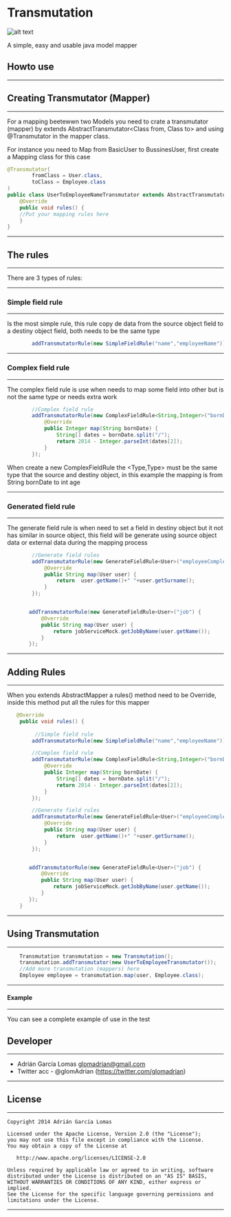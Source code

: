 Transmutation
===============
![alt text](http://img1.wikia.nocookie.net/__cb20100415081430/fma/images/5/58/Human_Transmutation_Circle.png "Transmutation1")

A simple, easy and usable java model mapper


 Howto use
 ---------
___
## Creating Transmutator (Mapper)
___
For a mapping beetewwn two Models you need to crate a transmutator (mapper) by extends AbstractTransmutator<Class from, Class to> and using @Transmutator in the mapper class.

For instance you need to Map from BasicUser to BussinesUser, first create a Mapping class for this case


``` java 
@Transmutator(
        fromClass = User.class,
        toClass = Employee.class
)
public class UserToEmployeeNameTransmutator extends AbstractTransmutator<User,Employee> {
    @Override
    public void rules() {
    //Put your mapping rules here
    }
}

```
___
The rules
---------
___
There are 3 types of rules:
___

### Simple field rule
___
Is the most simple rule, this rule copy de data from the source object field to a destiny object field, both needs to be the same type

``` java 
        addTransmutatorRule(new SimpleFieldRule("name","employeeName"));

```
___

### Complex field rule
___
The complex field rule is use when needs to map some field into other but is not the same type or needs extra work
``` java 
        //Complex field rule
        addTransmutatorRule(new ComplexFieldRule<String,Integer>("bornDate","age") {
            @Override
            public Integer map(String bornDate) {
                String[] dates = bornDate.split("/");
                return 2014 - Integer.parseInt(dates[2]);
            }
        });
```
When create a new ComplexFieldRule the <Type,Type> must be the same type that the source and destiny object, in this example the mapping is from String bornDate to int age

___

### Generated field rule
___
The generate field rule is when need to set a field in destiny object but it not has similar in source object, this field will be generate using source object data or external data during the mapping process
``` java 
        //Generate field rules
        addTransmutatorRule(new GenerateFieldRule<User>("employeeCompleteName") {
            @Override
            public String map(User user) {
                return  user.getName()+" "+user.getSurname();
            }
        });


       addTransmutatorRule(new GenerateFieldRule<User>("job") {
           @Override
           public String map(User user) {
               return jobServiceMock.getJobByName(user.getName());
           }
       });
```

___
 Adding Rules
 ---------
___

When you extends AbstractMapper a rules() method need to be Override, inside this method put all the rules for this mapper


``` java 
   @Override
    public void rules() {
       
         //Simple field rule
        addTransmutatorRule(new SimpleFieldRule("name","employeeName"));

        //Complex field rule
        addTransmutatorRule(new ComplexFieldRule<String,Integer>("bornDate","age") {
            @Override
            public Integer map(String bornDate) {
                String[] dates = bornDate.split("/");
                return 2014 - Integer.parseInt(dates[2]);
            }
        });

        //Generate field rules
        addTransmutatorRule(new GenerateFieldRule<User>("employeeCompleteName") {
            @Override
            public String map(User user) {
                return  user.getName()+" "+user.getSurname();
            }
        });


       addTransmutatorRule(new GenerateFieldRule<User>("job") {
           @Override
           public String map(User user) {
               return jobServiceMock.getJobByName(user.getName());
           }
       });
    }
```


___
Using Transmutation
---------

___

``` java 
    Transmutation transmutation = new Transmutation();
    transmutation.addTransmutator(new UserToEmployeeTransmutator());
    //Add more transmutation (mappers) here
    Employee employee = transmutation.map(user, Employee.class);

```

___
#### Example
___


You can see a complete example of use in the test

Developer
---------
___
* Adrián García Lomas <glomadrian@gmail.com>
* Twitter acc - @glomAdrian (https://twitter.com/glomadrian)
___
License
-------
___

    Copyright 2014 Adrián García Lomas

    Licensed under the Apache License, Version 2.0 (the "License");
    you may not use this file except in compliance with the License.
    You may obtain a copy of the License at

       http://www.apache.org/licenses/LICENSE-2.0

    Unless required by applicable law or agreed to in writing, software
    distributed under the License is distributed on an "AS IS" BASIS,
    WITHOUT WARRANTIES OR CONDITIONS OF ANY KIND, either express or implied.
    See the License for the specific language governing permissions and
    limitations under the License.
___
